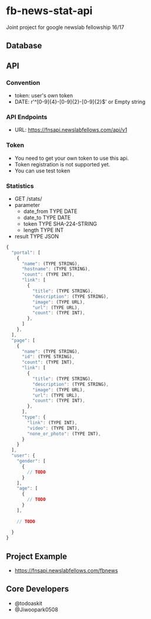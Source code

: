 # fb-news-stat-api
Joint project for google newslab fellowship 16/17

## Database

## API

### Convention
- token: user's own token
- DATE: r'^[0-9]{4}-[0-9]{2}-[0-9]{2}$' or Empty string

### API Endpoints
- URL: https://fnsapi.newslabfellows.com/api/v1

### Token
- You need to get your own token to use this api.
- Token registration is not supported yet.
- You can use test token

### Statistics
- GET /stats/
- parameter
  - date_from TYPE DATE
  - date_to TYPE DATE
  - token TYPE SHA-224-STRING
  - length TYPE INT
- result TYPE JSON

```javascript
{
  "portal": [
    {
      "name": (TYPE STRING),
      "hostname": (TYPE STRING),
      "count": (TYPE INT),
      "link": [
        {
          "title": (TYPE STRING),
          "description": (TYPE STRING),
          "image": (TYPE URL),
          "url": (TYPE URL),
          "count": (TYPE INT),
        },
      ]
    },
  ],
  "page": [
    {
      "name": (TYPE STRING),
      "id": (TYPE STRING),
      "count": (TYPE INT),
      "link": [
        {
          "title": (TYPE STRING),
          "description": (TYPE STRING),
          "image": (TYPE URL),
          "url": (TYPE URL),
          "count": (TYPE INT),
        },
      ],
      "type": {
        "link": (TYPE INT),
        "video": (TYPE INT),
        "none_or_photo": (TYPE INT),
      }
    }
  ],
  "user": {
    "gender": [
      {
        // TODO
      }
    ],
    "age": [
      {
        // TODO
      }
    ],
    
    // TODO
    
  }
}
```

## Project Example
- https://fnsapi.newslabfellows.com/fbnews

## Core Developers
- @todoaskit
- @Jiwoopark0508
